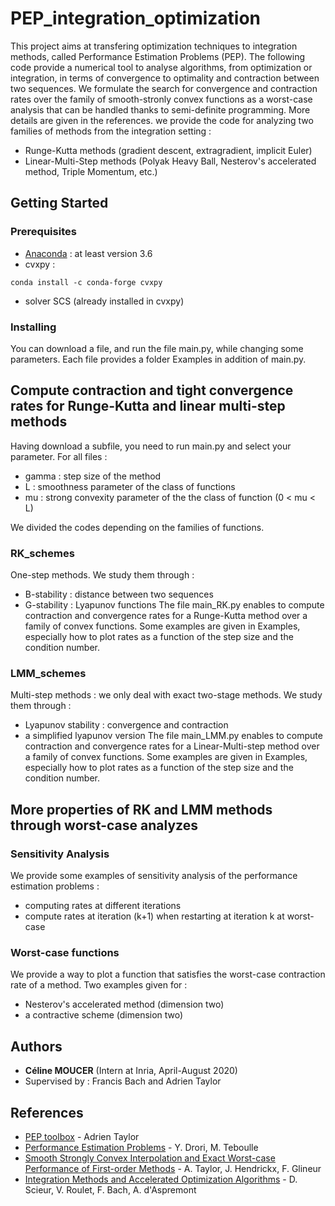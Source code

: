 # PEP_integration_optimization

This project aims at transfering optimization techniques to integration methods, called Performance Estimation Problems (PEP).
The following code provide a numerical tool to analyse algorithms, from optimization or integration, in terms of convergence to optimality and contraction between two sequences.
We formulate the search for convergence and contraction rates over the family of smooth-stronly convex functions as a worst-case analysis that can be handled thanks to semi-definite programming. More details are given in the references.
we provide the code for analyzing two families of methods from the integration setting : 
- Runge-Kutta methods (gradient descent, extragradient, implicit Euler)
- Linear-Multi-Step methods (Polyak Heavy Ball, Nesterov's accelerated method, Triple Momentum, etc.)



## Getting Started


### Prerequisites

- [Anaconda](https://www.anaconda.com/products/individual) : at least version 3.6
- cvxpy : 
```
conda install -c conda-forge cvxpy
```
- solver SCS (already installed in cvxpy)

### Installing

You can download a file, and run the file main.py, while changing some parameters.
Each file provides a folder Examples in addition of main.py.

## Compute contraction and tight convergence rates for Runge-Kutta and linear multi-step methods

Having download a subfile, you need to run main.py and select your parameter.
For all files : 
- gamma : step size of the method
- L : smoothness parameter of the class of functions
- mu : strong convexity parameter of the the class of function (0 < mu < L)

We divided the codes depending on the families of functions.


### RK_schemes

One-step methods. We study them through : 
- B-stability : distance between two sequences
- G-stability : Lyapunov functions
The file main_RK.py enables to compute contraction and convergence rates for a Runge-Kutta method over a family of convex functions.
Some examples are given in Examples,  especially how to plot rates as a function of the step size and the condition number.

### LMM_schemes

Multi-step methods : we only deal with exact two-stage methods.
We study them through : 
- Lyapunov stability : convergence and contraction
- a simplified lyapunov version
The file main_LMM.py enables to compute contraction and convergence rates for a Linear-Multi-step method over a family of convex functions.
Some examples are given in Examples, especially how to plot rates as a function of the step size and the condition number.

## More properties of RK and LMM methods through worst-case analyzes

### Sensitivity Analysis

We provide some examples of sensitivity analysis of the performance estimation problems : 
- computing rates at different iterations
- compute rates at iteration (k+1) when restarting at iteration k at worst-case


### Worst-case functions

We provide a way to plot a function that satisfies the worst-case contraction rate of a method.
Two examples given for : 
- Nesterov's accelerated method (dimension two)
- a contractive scheme (dimension two)



## Authors

* **Céline MOUCER** (Intern at Inria, April-August 2020)
* Supervised by : Francis Bach and Adrien Taylor

## References

* [PEP toolbox](https://github.com/AdrienTaylor/Performance-Estimation-Toolbox) - Adrien Taylor
* [Performance Estimation Problems](https://arxiv.org/abs/1206.3209) - Y. Drori, M. Teboulle 
* [Smooth Strongly Convex Interpolation and Exact Worst-case Performance of First-order Methods](https://arxiv.org/abs/1502.05666) - A. Taylor, J. Hendrickx, F. Glineur 
* [Integration Methods and Accelerated Optimization Algorithms](https://arxiv.org/abs/1702.06751) - D. Scieur, V. Roulet, F. Bach, A. d'Aspremont 
